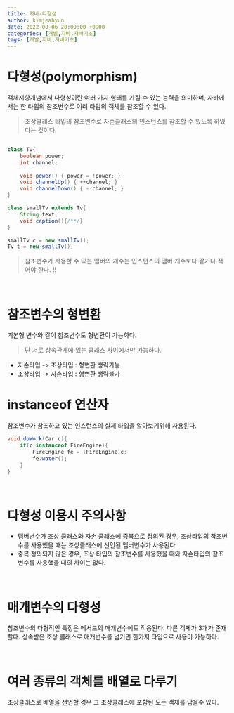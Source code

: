```yaml
---
title: 자바-다형성
author: kimjeahyun
date: 2022-08-06 20:00:00 +0900
categories: [개발,자바,자바기초]
tags: [개발,자바,자바기초]
---
```


# 다형성(polymorphism)

객체지향개념에서 다형성이란 여러 가지 형태를 가질 수 있는 능력을 의미하며, 자바에서는 한 타입의 참조변수로 여러 타입의 객체를 참조할 수 있다. 

> 조상클래스 타입의 참조변수로 자손클래스의 인스턴스를 참조할 수 있도록 하였다는 것이다.


```java

class Tv{
    boolean power;
    int channel;
    
    void power() { power = !power; }
    void channelUp() { ++channel; }
    void channelDown() { --channel; }
}

class smallTv extends Tv{
    String text;
    void caption(){/**/}
}

```
```java
smallTv c = new smallTv();
Tv t = new smallTv();
```

> 참조변수가 사용할 수 있는 맴버의 개수는 인스턴스의 맴버 개수보다 같거나 적어야 한다. !!

<br>

# 참조변수의 형변환

기본형 변수와 같이 참조변수도 형변환이 가능하다. 
> 단 서로 상속관계에 있는 클래스 사이에서만 가능하다.

-   자손타입 -> 조상타입 : 형변환 생략가능
-   조상타입 -> 자손타입 : 형변환 생략불가


# instanceof 연산자

참조변수가 참조하고 있는 인스턴스의 실제 타입을 알아보기위해 사용된다.

```java
void doWork(Car c){
    if(c instanceof FireEngine){
        FireEngine fe = (FireEngine)c;
        fe.water();
    }
}
```

<br>

# 다형성 이용시 주의사항

-   맴버변수가 조상 클래스와 자손 클래스에 중복으로 정의된 경우, 조상타입의 참조변수를 사용했을 때는 조상클래스에 선언된 맴버변수가 사용된다.
-   중복 정의되지 않은 경우, 조상 타입의 참조변수를 사용했을 때와 자손타입의 참조변수를 사용했을 때의 차이는 없다.

<br>

# 매개변수의 다형성

참조변수의 다형적인 특징은 메서드의 매개변수에도 적용된다. 다른 객체가 3개가 존재할때. 상속받은 조상 클래스로 매개변수를 넘기면 한가지 타입으로 사용이 가능하다.

<br>

# 여러 종류의 객체를 배열로 다루기

조상클래스로 배열을 선언할 경우 그 조상클래스에 포함된 모든 객체를 담을수 있다.


